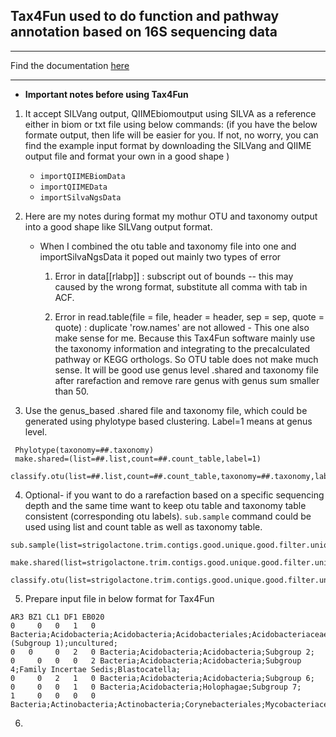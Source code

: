 ## Tax4Fun used to do function and pathway annotation based on 16S sequencing data

---

Find the documentation [here](http://tax4fun.gobics.de/)

---

* **Important notes before using Tax4Fun**

1. It accept SILVang output, QIIMEbiomoutput using SILVA as a reference either in biom or txt file using below commands:
  (if you have the below formate output, then life will be easier for you. If not, no worry, you can find the example input format by downloading the SILVang and QIIME output file and format your own in a good shape )
  
   * ``importQIIMEBiomData``
   * ``importQIIMEData``
   * ``importSilvaNgsData``
    
2. Here are my notes during format my mothur OTU and taxonomy output into a good shape like SILVang output format.
    
   * When I combined the otu table and taxonomy file into one and importSilvaNgsData it poped out mainly two types of error
    
     1. Error in data[[rlabp]] : subscript out of bounds -- this may caused by the wrong format, substitute all comma with tab in ACF.
      
     2. Error in read.table(file = file, header = header, sep = sep, quote = quote) : duplicate 'row.names' are not allowed - This one also make sense for me. Because this Tax4Fun software mainly use the taxonomy information and integrating to the precalculated pathway or KEGG orthologs. So OTU table does not make much sense. It will be good use genus level .shared and taxonomy file after rarefaction and remove rare genus with genus sum smaller than 50.
      
 3. Use the genus_based .shared file and taxonomy file, which could be generated using phylotype based clustering. Label=1 means at genus level.
 
 ```
  Phylotype(taxonomy=##.taxonomy) 
  make.shared=(list=##.list,count=##.count_table,label=1)
  classify.otu(list=##.list,count=##.count_table,taxonomy=##.taxonomy,label=1)
 ```
 4. Optional- if you want to do a rarefaction based on a specific sequencing depth and the same time want to keep otu table and taxonomy table consistent (corresponding otu labels). ``sub.sample`` command could be used using list and count table as well as taxonomy table.
 
 ```
sub.sample(list=strigolactone.trim.contigs.good.unique.good.filter.unique.precluster.pick.rdp.wang.pick.tx.list,taxonomy=strigolactone.trim.contigs.good.unique.good.filter.unique.precluster.pick.rdp.wang.pick.taxonomy,count=strigolactone.trim.contigs.good.unique.good.filter.unique.precluster.denovo.vsearch.pick.pick.count_table,label=1,size=21776)

make.shared(list=strigolactone.trim.contigs.good.unique.good.filter.unique.precluster.pick.rdp.wang.pick.tx.1.subsample.list,count=strigolactone.trim.contigs.good.unique.good.filter.unique.precluster.denovo.vsearch.pick.pick.subsample.count_table,label=1)

classify.otu(list=strigolactone.trim.contigs.good.unique.good.filter.unique.precluster.pick.rdp.wang.pick.tx.1.subsample.list,count=strigolactone.trim.contigs.good.unique.good.filter.unique.precluster.denovo.vsearch.pick.pick.subsample.count_table,taxonomy=strigolactone.trim.contigs.good.unique.good.filter.unique.precluster.pick.rdp.wang.pick.subsample.taxonomy,label=1)
 ```
5. Prepare input file in below format for Tax4Fun

```
AR3	BZ1	CL1	DF1	EB020	
0	  0	  0	  1	  0	Bacteria;Acidobacteria;Acidobacteria;Acidobacteriales;Acidobacteriaceae (Subgroup 1);uncultured;
0 	0	  0	  2	  0	Bacteria;Acidobacteria;Acidobacteria;Subgroup 2;
0	  0	  0	  0	  2	Bacteria;Acidobacteria;Acidobacteria;Subgroup 4;Family Incertae Sedis;Blastocatella;
0	  0	  2	  1	  0	Bacteria;Acidobacteria;Acidobacteria;Subgroup 6;
0	  0	  0	  1	  0	Bacteria;Acidobacteria;Holophagae;Subgroup 7;
1	  0	  0	  0	  0	Bacteria;Actinobacteria;Actinobacteria;Corynebacteriales;Mycobacteriaceae;Mycobacterium;
```
6. 

